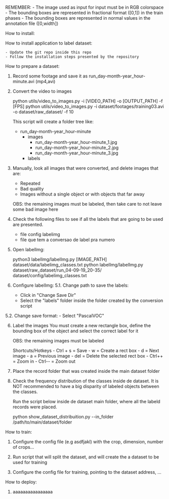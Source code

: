 REMEMBER:
    - The image used as input for input must be in RGB colorspace
    - The bounding boxes are represented in fractional format ([0,1]) in the train phases
    - The bounding boxes are represented in normal values in the annotation file ([0,width])

How to install:

How to install application to label dataset:

    - Update the git repo inside this repo
    - Follow the installation steps presented by the repository

How to prepare a dataset:

1. Record some footage and save it as run_day-month-year_hour-minute.avi (mp4,avi)

2. Convert the video to images

    python utils/video_to_images.py -i [VIDEO_PATH] -o [OUTPUT_PATH] -f [FPS]
    python utils/video_to_images.py -i dataset/footages/training03.avi -o dataset/raw_dataset/ -f 10

    This script will create a folder tree like:
    - run_day-month-year_hour-minute
        - images
            - run_day-month-year_hour-minute_1.jpg
            - run_day-month-year_hour-minute_2.jpg
            - run_day-month-year_hour-minute_3.jpg
        - labels

3. Manually, look all images that were converted, and delete images that are:
    - Repeated
    - Bad quality
    - Images without a single object or with objects that far away

    OBS: the remaining images must be labeled, then take care to not leave some bad image here

4. Check the following files to see if all the labels that are going to be used are presented.
    - file config labelimg
    - file que tem a conversao de label pra numero

4. Open labelImg:
    
    python3 labelImg/labelImg.py [IMAGE_PATH] dataset/data/labelimg_classes.txt
    python labelImg/labelImg.py dataset/raw_dataset/run_04-09-19_20-35/ dataset/config/labelimg_classes.txt

5. Configure labelImg:
5.1. Change path to save the labels:
    - Click in "Change Save Dir"
    - Select the "labels" folder inside the folder created by the conversion script

5.2. Change save format:
    - Select "PascalVOC"

6. Label the images
    You must create a new rectangle box, define the bounding box of the object and select the correct label for it

    OBS: the remaining images must be labeled

    Shortcuts/Hotkeys
        - Ctrl + s      = Save
        - w             = Create a rect box
        - d             = Next image
        - a             = Previous image
        - del           = Delete the selected rect box
        - Ctrl++        = Zoom in
        - Ctrl--        = Zoom out

7. Place the record folder that was created inside the main dataset folder

8. Check the frequency distribution of the classes inside de dataset. It is NOT recommended to have a big disparity
   of labeled objects between the classes. 

   Run the script below inside de dataset main folder, where all the labeld records were placed.

   python show_dataset_distribuition.py --in_folder /path/to/main/dataset/folder

How to train:

1. Configure the config file (e.g asdfjakl) with the crop, dimension, number of crops...

2. Run script that will split the dataset, and will create the a dataset to be used for training

3. Configure the config file for training, pointing to the dataset address, ...

How to deploy:

1. aaaaaaaaaaaaaaaa